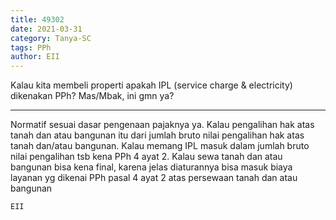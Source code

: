 ```yaml
---
title: 49302
date: 2021-03-31
category: Tanya-SC
tags: PPh
author: EII
---
```


Kalau kita membeli properti apakah IPL (service charge & electricity) dikenakan PPh? Mas/Mbak, ini gmn ya?

---

Normatif sesuai dasar pengenaan pajaknya ya. Kalau pengalihan hak atas tanah dan atau bangunan itu dari jumlah bruto nilai pengalihan hak atas tanah dan/atau bangunan. Kalau memang IPL masuk dalam jumlah bruto nilai pengalihan tsb kena PPh 4 ayat 2. Kalau sewa tanah dan atau bangunan bisa kena final, karena jelas diaturannya bisa masuk biaya layanan yg dikenai PPh pasal 4 ayat 2 atas persewaan tanah dan atau bangunan

`EII`
